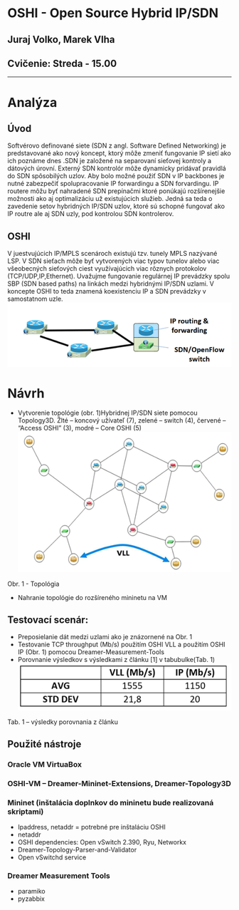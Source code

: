 # OSHI - Open Source Hybrid IP/SDN
## Juraj Volko, Marek Vlha
## Cvičenie: Streda - 15.00
------------------------------------------
#	Analýza
##	Úvod
Softvérovo definované siete (SDN z angl. Software Defined Networking) je predstavované ako nový koncept, ktorý môže zmeniť fungovanie IP sietí ako ich poznáme dnes .SDN je založené na separovaní sieťovej kontroly a dátových úrovní. Externý SDN kontrolór môže dynamicky pridávať pravidlá do SDN spôsobilých uzlov. Aby bolo možné použiť SDN v IP backbones je nutné zabezpečiť spolupracovanie IP forwardingu a SDN forvardingu. IP routere môžu byť nahradené SDN prepínačmi ktoré ponúkajú rozšírenejšie možnosti ako aj optimalizáciu už existujúcich služieb. Jedná sa teda o zavedenie setov hybridných IP/SDN uzlov, ktoré sú schopné fungovať ako IP routre ale aj SDN uzly, pod kontrolou SDN kontrolerov.

##	OSHI
V juestvujúcich IP/MPLS scenároch existujú tzv. tunely MPLS nazývané LSP. V SDN sieťach môže byť vytvorených viac typov tunelov alebo viac všeobecných sieťových ciest využívajúcich viac rôznych protokolov (TCP/UDP,IP,Ethernet). Uvažujme fungovanie regulárnej IP prevádzky spolu SBP (SDN based paths) na linkách medzi hybridnými IP/SDN uzlami. V koncepte OSHI to teda znamená koexistenciu IP a SDN prevádzky v samostatnom uzle.
![oshi](https://github.com/aks-2017/semestralne-zadania-semestralne-zadanie-xvolko-xvlha/blob/master/docs/image/OSHI.png "Oshi")

#	Návrh
*	Vytvorenie topológie (obr. 1)Hybridnej IP/SDN siete pomocou Topology3D. Žlté – koncový užívateľ (7), zelené – switch (4), červené – “Access OSHI” (3), modré – Core OSHI (5)
![topo](https://github.com/aks-2017/semestralne-zadania-semestralne-zadanie-xvolko-xvlha/blob/master/docs/image/TOPO.png "Topologia")

Obr. 1 - Topológia

*	Nahranie topológie do rozšíreného mininetu na VM

## Testovací scenár: 
* Preposielanie dát medzi uzlami ako je znázornené na Obr. 1
*	Testovanie TCP throughput (Mb/s) použitím OSHI VLL a použitím OSHI IP (Obr. 1) pomocou Dreamer-Measurement-Tools
*	Porovnanie výsledkov s výsledkami z článku [1] v tabubulke(Tab. 1)
![vysledky](https://github.com/aks-2017/semestralne-zadania-semestralne-zadanie-xvolko-xvlha/blob/master/docs/image/TAB.png "Vysledky")

Tab. 1 – výsledky porovnania z článku

##	Použité nástroje
### Oracle VM VirtuaBox
### OSHI-VM – Dreamer-Mininet-Extensions, Dreamer-Topology3D
### Mininet (inštalácia doplnkov do mininetu bude realizovaná skriptami) 
* Ipaddress, netaddr = potrebné pre inštaláciu OSHI
* netaddr
* OSHI dependencies:
Open vSwitch 2.390,
Ryu,
Networkx
* Dreamer-Topology-Parser-and-Validator
* Open vSwitchd service
### Dreamer Measurement Tools
* paramiko 
* pyzabbix

